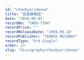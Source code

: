 ```yaml
---
id: "choukyoridenwa"
title: "長距離電話"
date: "2010-09-01"
recordNo: "TADX-7394"
recordPrice: ""
recordReleaseDate: "1994.09.16"
recordPublisher: "TAURUS RECORDS"
recordType: "3rd Single"
order: 23
slug: "discography/choukyoridenwa"
---
```



